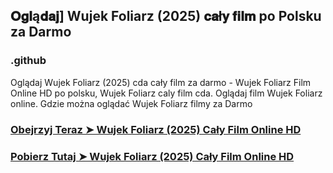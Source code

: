 ## 𝐎𝐠𝐥ą𝐝𝐚𝐣] Wujek Foliarz (2025) 𝐜𝐚ł𝐲 𝐟𝐢𝐥𝐦 po Polsku za Darmo

### .github

Oglądaj Wujek Foliarz (2025) cda cały film za darmo - Wujek Foliarz Film Online HD po polsku, Wujek Foliarz caly film cda. Oglądaj film Wujek Foliarz online. Gdzie można oglądać Wujek Foliarz filmy za Darmo

### [Obejrzyj Teraz ➤ Wujek Foliarz (2025) Cały Film Online HD](https://watching4khdmovies.blogspot.com/2025/03/wujek-foliarz.html)

### [Pobierz Tutaj ➤ Wujek Foliarz (2025) Cały Film Online HD](https://watching4khdmovies.blogspot.com/2025/03/wujek-foliarz.html)
